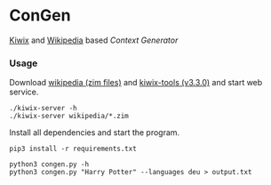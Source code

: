 # ConGen
[Kiwix](https://www.kiwix.org/en/about/) and [Wikipedia](https://en.wikipedia.org/) based *Context Generator*

### Usage
Download [wikipedia (zim files)](https://download.kiwix.org/zim/wikipedia/) and [kiwix-tools (v3.3.0)](https://download.kiwix.org/release/kiwix-tools/) and start web service.
```
./kiwix-server -h
./kiwix-server wikipedia/*.zim
```
Install all dependencies and start the program.
```
pip3 install -r requirements.txt

python3 congen.py -h
python3 congen.py "Harry Potter" --languages deu > output.txt
```